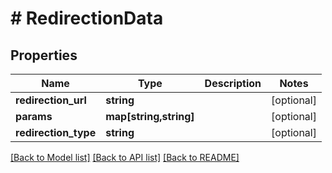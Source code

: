 # # RedirectionData

## Properties

Name | Type | Description | Notes
------------ | ------------- | ------------- | -------------
**redirection_url** | **string** |  | [optional] 
**params** | **map[string,string]** |  | [optional] 
**redirection_type** | **string** |  | [optional] 

[[Back to Model list]](../../README.md#documentation-for-models) [[Back to API list]](../../README.md#documentation-for-api-endpoints) [[Back to README]](../../README.md)


